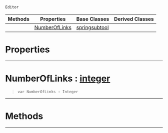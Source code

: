  `Editor`

|Methods|Properties|Base Classes|Derived Classes|
|---|---|---|---|
| |[ NumberOfLinks](https://github.com/PlasmaEngine/PlasmaDocs/blob/master/code_reference/class_reference/ropecreatorsubtool.markdown#numberoflinks-plasma-engin)|[springsubtool](https://github.com/PlasmaEngine/PlasmaDocs/blob/master/code_reference/class_reference/springsubtool.markdown)| |


 #  Properties


---  
 #  NumberOfLinks : [integer](https://github.com/PlasmaEngine/PlasmaDocs/blob/master/code_reference/lightning_base_types/integer.markdown)

> 
> ``` lang=cpp, name=Lightning
> var NumberOfLinks : Integer


---  
 #  Methods


---  
 

 
